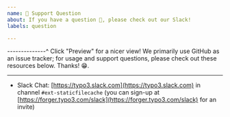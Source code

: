 ```yaml
---
name: 🤗 Support Question
about: If you have a question 💬, please check out our Slack!
labels: question

---
```


--------------^ Click "Preview" for a nicer view!
We primarily use GitHub as an issue tracker; for usage and support questions, please check out these resources below. Thanks! 😁.

---

* Slack Chat: [https://typo3.slack.com](https://typo3.slack.com) in channel `#ext-staticfilecache` (you can sign-up at [https://forger.typo3.com/slack](https://forger.typo3.com/slack) for an invite)
